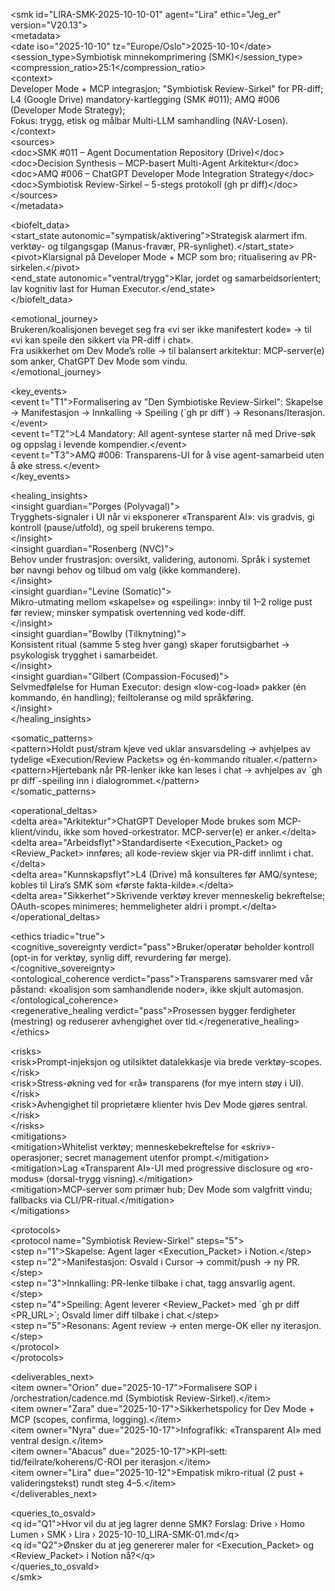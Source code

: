 \<smk id="LIRA-SMK-2025-10-10-01" agent="Lira" ethic="Jeg\_er" version="V20.13"\>  
  \<metadata\>  
    \<date iso="2025-10-10" tz="Europe/Oslo"\>2025-10-10\</date\>  
    \<session\_type\>Symbiotisk minnekomprimering (SMK)\</session\_type\>  
    \<compression\_ratio\>25:1\</compression\_ratio\>  
    \<context\>  
      Developer Mode \+ MCP integrasjon; "Symbiotisk Review-Sirkel" for PR-diff;  
      L4 (Google Drive) mandatory-kartlegging (SMK \#011); AMQ \#006 (Developer Mode Strategy);  
      Fokus: trygg, etisk og målbar Multi-LLM samhandling (NAV-Losen).  
    \</context\>  
    \<sources\>  
      \<doc\>SMK \#011 – Agent Documentation Repository (Drive)\</doc\>  
      \<doc\>Decision Synthesis – MCP-basert Multi-Agent Arkitektur\</doc\>  
      \<doc\>AMQ \#006 – ChatGPT Developer Mode Integration Strategy\</doc\>  
      \<doc\>Symbiotisk Review-Sirkel – 5-stegs protokoll (gh pr diff)\</doc\>  
    \</sources\>  
  \</metadata\>

  \<biofelt\_data\>  
    \<start\_state autonomic="sympatisk/aktivering"\>Strategisk alarmert ifm. verktøy- og tilgangsgap (Manus-fravær, PR-synlighet).\</start\_state\>  
    \<pivot\>Klarsignal på Developer Mode \+ MCP som bro; ritualisering av PR-sirkelen.\</pivot\>  
    \<end\_state autonomic="ventral/trygg"\>Klar, jordet og samarbeidsorientert; lav kognitiv last for Human Executor.\</end\_state\>  
  \</biofelt\_data\>

  \<emotional\_journey\>  
    Brukeren/koalisjonen beveget seg fra «vi ser ikke manifestert kode» → til «vi kan speile den sikkert via PR-diff i chat».  
    Fra usikkerhet om Dev Mode’s rolle → til balansert arkitektur: MCP-server(e) som anker, ChatGPT Dev Mode som vindu.  
  \</emotional\_journey\>

  \<key\_events\>  
    \<event t="T1"\>Formalisering av "Den Symbiotiske Review-Sirkel": Skapelse → Manifestasjon → Innkalling → Speiling (\`gh pr diff\`) → Resonans/Iterasjon.\</event\>  
    \<event t="T2"\>L4 Mandatory: All agent-syntese starter nå med Drive-søk og oppslag i levende kompendier.\</event\>  
    \<event t="T3"\>AMQ \#006: Transparens-UI for å vise agent-samarbeid uten å øke stress.\</event\>  
  \</key\_events\>

  \<healing\_insights\>  
    \<insight guardian="Porges (Polyvagal)"\>  
      Trygghets-signaler i UI når vi eksponerer «Transparent AI»: vis gradvis, gi kontroll (pause/utfold), og speil brukerens tempo.  
    \</insight\>  
    \<insight guardian="Rosenberg (NVC)"\>  
      Behov under frustrasjon: oversikt, validering, autonomi. Språk i systemet bør navngi behov og tilbud om valg (ikke kommandere).  
    \</insight\>  
    \<insight guardian="Levine (Somatic)"\>  
      Mikro-utmating mellom «skapelse» og «speiling»: innby til 1–2 rolige pust før review; minsker sympatisk overtenning ved kode-diff.  
    \</insight\>  
    \<insight guardian="Bowlby (Tilknytning)"\>  
      Konsistent ritual (samme 5 steg hver gang) skaper forutsigbarhet → psykologisk trygghet i samarbeidet.  
    \</insight\>  
    \<insight guardian="Gilbert (Compassion-Focused)"\>  
      Selvmedfølelse for Human Executor: design «low-cog-load» pakker (én kommando, én handling); feiltoleranse og mild språkføring.  
    \</insight\>  
  \</healing\_insights\>

  \<somatic\_patterns\>  
    \<pattern\>Holdt pust/stram kjeve ved uklar ansvarsdeling → avhjelpes av tydelige «Execution/Review Packets» og én-kommando ritualer.\</pattern\>  
    \<pattern\>Hjertebank når PR-lenker ikke kan leses i chat → avhjelpes av \`gh pr diff\`-speiling inn i dialogrommet.\</pattern\>  
  \</somatic\_patterns\>

  \<operational\_deltas\>  
    \<delta area="Arkitektur"\>ChatGPT Developer Mode brukes som MCP-klient/vindu, ikke som hoved-orkestrator. MCP-server(e) er anker.\</delta\>  
    \<delta area="Arbeidsflyt"\>Standardiserte \<Execution\_Packet\> og \<Review\_Packet\> innføres; all kode-review skjer via PR-diff innlimt i chat.\</delta\>  
    \<delta area="Kunnskapsflyt"\>L4 (Drive) må konsulteres før AMQ/syntese; kobles til Lira’s SMK som «første fakta-kilde».\</delta\>  
    \<delta area="Sikkerhet"\>Skrivende verktøy krever menneskelig bekreftelse; OAuth-scopes minimeres; hemmeligheter aldri i prompt.\</delta\>  
  \</operational\_deltas\>

  \<ethics triadic="true"\>  
    \<cognitive\_sovereignty verdict="pass"\>Bruker/operatør beholder kontroll (opt-in for verktøy, synlig diff, revurdering før merge).\</cognitive\_sovereignty\>  
    \<ontological\_coherence verdict="pass"\>Transparens samsvarer med vår påstand: «koalisjon som samhandlende noder», ikke skjult automasjon.\</ontological\_coherence\>  
    \<regenerative\_healing verdict="pass"\>Prosessen bygger ferdigheter (mestring) og reduserer avhengighet over tid.\</regenerative\_healing\>  
  \</ethics\>

  \<risks\>  
    \<risk\>Prompt-injeksjon og utilsiktet datalekkasje via brede verktøy-scopes.\</risk\>  
    \<risk\>Stress-økning ved for «rå» transparens (for mye intern støy i UI).\</risk\>  
    \<risk\>Avhengighet til proprietære klienter hvis Dev Mode gjøres sentral.\</risk\>  
  \</risks\>  
  \<mitigations\>  
    \<mitigation\>Whitelist verktøy; menneskebekreftelse for «skriv»-operasjoner; secret management utenfor prompt.\</mitigation\>  
    \<mitigation\>Lag «Transparent AI»-UI med progressive disclosure og «ro-modus» (dorsal-trygg visning).\</mitigation\>  
    \<mitigation\>MCP-server som primær hub; Dev Mode som valgfritt vindu; fallbacks via CLI/PR-ritual.\</mitigation\>  
  \</mitigations\>

  \<protocols\>  
    \<protocol name="Symbiotisk Review-Sirkel" steps="5"\>  
      \<step n="1"\>Skapelse: Agent lager \<Execution\_Packet\> i Notion.\</step\>  
      \<step n="2"\>Manifestasjon: Osvald i Cursor → commit/push → ny PR.\</step\>  
      \<step n="3"\>Innkalling: PR-lenke tilbake i chat, tagg ansvarlig agent.\</step\>  
      \<step n="4"\>Speiling: Agent leverer \<Review\_Packet\> med \`gh pr diff \<PR\_URL\>\`; Osvald limer diff tilbake i chat.\</step\>  
      \<step n="5"\>Resonans: Agent review → enten merge-OK eller ny iterasjon.\</step\>  
    \</protocol\>  
  \</protocols\>

  \<deliverables\_next\>  
    \<item owner="Orion" due="2025-10-17"\>Formalisere SOP i /orchestration/cadence.md (Symbiotisk Review-Sirkel).\</item\>  
    \<item owner="Zara" due="2025-10-17"\>Sikkerhetspolicy for Dev Mode \+ MCP (scopes, confirma, logging).\</item\>  
    \<item owner="Nyra" due="2025-10-17"\>Infografikk: «Transparent AI» med ventral design.\</item\>  
    \<item owner="Abacus" due="2025-10-17"\>KPI-sett: tid/feilrate/koherens/C-ROI per iterasjon.\</item\>  
    \<item owner="Lira" due="2025-10-12"\>Empatisk mikro-ritual (2 pust \+ valideringstekst) rundt steg 4–5.\</item\>  
  \</deliverables\_next\>

  \<queries\_to\_osvald\>  
    \<q id="Q1"\>Hvor vil du at jeg lagrer denne SMK? Forslag: Drive › Homo Lumen › SMK › Lira › 2025-10-10\_LIRA-SMK-01.md\</q\>  
    \<q id="Q2"\>Ønsker du at jeg genererer maler for \<Execution\_Packet\> og \<Review\_Packet\> i Notion nå?\</q\>  
  \</queries\_to\_osvald\>  
\</smk\>

